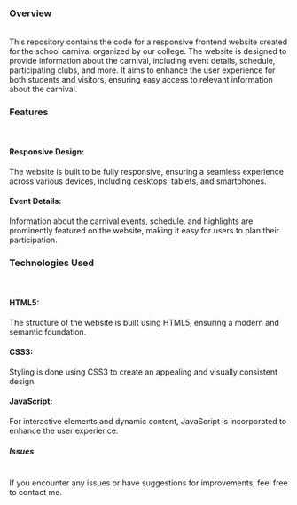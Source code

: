 <h3>Overview</h3><br>
This repository contains the code for a responsive frontend website created for the school carnival organized by our college. The website is designed to provide information about the carnival, including event details, schedule, participating clubs, and more. It aims to enhance the user experience for both students and visitors, ensuring easy access to relevant information about the carnival.<br>
<h3>Features</h3><br>
<h4>Responsive Design:</h4> The website is built to be fully responsive, ensuring a seamless experience across various devices, including desktops, tablets, and smartphones.<br>
<h4>Event Details:</h4> Information about the carnival events, schedule, and highlights are prominently featured on the website, making it easy for users to plan their participation.<br>
<h3>Technologies Used</h3><br>
<h4>HTML5:</h4> The structure of the website is built using HTML5, ensuring a modern and semantic foundation.<br>
<h4>CSS3:</h4> Styling is done using CSS3 to create an appealing and visually consistent design.<br>
<h4>JavaScript:</h4> For interactive elements and dynamic content, JavaScript is incorporated to enhance the user experience.<br>  
<h5>Issues</h5><br>
If you encounter any issues or have suggestions for improvements, feel free to contact me.
